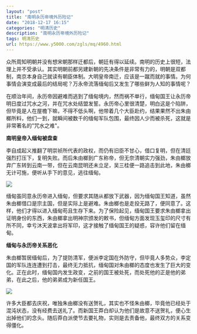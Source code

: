 ```yaml
---
layout: "post"
title: "南明永历帝境外历险记"
date: "2018-12-17 16:15"
categories: "明清历史"
description: "南明永历帝境外历险记"
tags: 明清历史
url: https://www.y5000.com/zgls/mq/4960.html
---
```






众所周知明朝并没有想宋朝那样迁都后，朝廷有得以延续。南明的历史上很短，法理上并不受承认。其实明朝前都另建新朝的先决条件是非常有力的，明朝是双都制，南京本身自己就读有朝臣体制。大明皇帝南迁，应该是一蹴而就的事情。为何事情会演变成最后的结局呢？万永帝流落缅甸后又发生了哪些鲜为人知的事情呢？

在顺治年间，永历帝因避难而逃到了缅甸境内，然而祸不单行，缅甸国王让永历帝明日度过咒水之河，并在咒水处结盟发誓。永历帝心里很清楚，明白这是个陷阱，但毕竟是人在屋檐下嘛，不得不低头啊，他带着几个大臣赴约，结果果然不出朱由榔所料，他们一到，就瞬间被数千的缅甸军队包围，最终因人少而被杀死，这就是非常著名的"咒水之难"。

**南明皇帝入缅甸被盘查**

李自成起义推翻了明崇祯所代表的政权，而仍有旧臣不甘心，借口复明，但在清廷强烈打压下，复明失败。而后朱由榔到广东称帝，但无奈清朝实力强劲，朱由榔放弃广东转到云南一带，但在云南昆明还未立足，吴三桂便一路追击到此地，朱由榔无计可施，便听从手下的意见，逃往缅甸。

![](https://img.y5000.com/uploads/allimg/161110/151634JD-0.jpg)

缅甸虽同意永历帝进入缅甸，但要求其随从都放下武器，因为缅甸国王知道，虽然朱由榔借口是宗主国，但是实际上是避难。朱由榔也是走投无路了，便同意了。这样，他们才得以进入缅甸苟且生存下来。为了保险起见，缅甸国王要求朱由榔拿出证明身份的东西，朱由榔拿出明神宗颁发的敕书，但缅甸方面发现玉玺印的尺寸有所不同，幸亏沐天波拿出将军印，这才接触了缅甸国王的疑惑，容许他们留在缅甸。

**缅甸与永历帝关系恶化**

朱由榔暂居缅甸后，为了提防清军，便派李定国在外防守，但毕竟人多势众，李定国的军队连连遭到打击，最终无力抵抗，缅甸国对朱由榔的态度也发生了巨大的变化。正在此时，缅甸国内发生政变，之前的国王被处死，而处死他的正是他的弟弟，在此之后，他的弟弟成为新任国王。

![](https://img.y5000.com/uploads/allimg/161110/1516343T8-1.jpg)

许多大臣都去庆祝，唯独朱由榔没有送贺礼，其实也不怪朱由榔，毕竟他已经处于混沌状态，没有经费去送礼了。而新国王莽白却认为他们是故意不送贺礼，便心生出掉他们的念头。随后莽白派使节去要礼物，实则是去责备他，最终双方的关系变得僵化。
